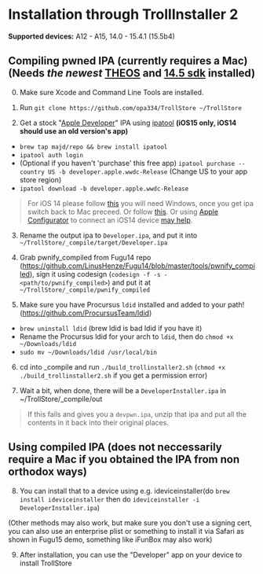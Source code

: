 # Installation through TrollInstaller 2

**Supported devices:** A12 - A15, 14.0 - 15.4.1 (15.5b4)

## Compiling pwned IPA (currently requires a Mac) (Needs _the newest_ [THEOS](https://theos.dev/docs/installation-macos) and [14.5 sdk](https://github.com/theos/sdks) installed)

0. Make sure Xcode and Command Line Tools are installed.

1. Run `git clone https://github.com/opa334/TrollStore ~/TrollStore`

2. Get a stock "[Apple Developer](https://apps.apple.com/app/apple-developer/id640199958)" IPA using [ipatool](https://github.com/majd/ipatool) **(iOS15 only, iOS14 should use an old version's app)**
- `brew tap majd/repo && brew install ipatool`
- `ipatool auth login` 
- (Optional if you haven't 'purchase' this free app) `ipatool purchase --country US -b developer.apple.wwdc-Release` (Change US to your app store region)
- `ipatool download -b developer.apple.wwdc-Release`

> For iOS 14 please follow [this](https://github.com/flowerible/How-to-Downgrade-apps-on-AppStore-with-iTunes-and-Charles-Proxy) you will need Windows, once you get ipa switch back to Mac preceed. Or follow [this](https://github.com/NyaMisty/action-ipadown). Or using [Apple Configurator](https://apps.apple.com/app/apple-configurator/id1037126344) to connect an iOS14 device [may help](https://github.com/opa334/TrollStore/blob/19647f2e662c96db5723bb985bfbe1150ab78846/install_trollinstaller2.md).

3. Rename the output ipa to `Developer.ipa`, and put it into `~/TrollStore/_compile/target/Developer.ipa`

4. Grab pwnify_compiled from Fugu14 repo (https://github.com/LinusHenze/Fugu14/blob/master/tools/pwnify_compiled), sign it using codesign (`codesign -f -s - <path/to/pwnify_compiled>`) and put it at `~/TrollStore/_compile/pwnify_compiled`

5. Make sure you have Procursus `ldid` installed and added to your path! (https://github.com/ProcursusTeam/ldid)
- `brew uninstall ldid` (brew ldid is bad ldid if you have it)
- Rename the Procursus ldid for your arch to `ldid`, then do `chmod +x ~/Downloads/ldid`
- `sudo mv ~/Downloads/ldid /usr/local/bin`

6. cd into _compile and run `./build_trollinstaller2.sh` (`chmod +x ./build_trollinstaller2.sh` if you get a permission error)

7. Wait a bit, when done, there will be a `DeveloperInstaller.ipa` in ~/TrollStore/_compile/out

> If this fails and gives you a `devpwn.ipa`, unzip that ipa and put all the contents in it back into their original places.

## Using compiled IPA (does not neccessarily require a Mac if you obtained the IPA from non orthodox ways)

8. You can install that to a device using e.g. ideviceinstaller(do `brew install ideviceinstaller` then do `ideviceinstaller -i DeveloperInstaller.ipa`)

(Other methods may also work, but make sure you don't use a signing cert, you can also use an enterprise plist or something to install it via Safari as shown in Fugu15 demo, something like iFunBox may also work)

9. After installation, you can use the "Developer" app on your device to install TrollStore
